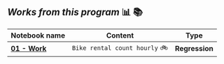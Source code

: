 ## *Works from this program* :bar_chart: :books:
| Notebook name  |Content                     | Type |
|-----------|-------------------------------|------------------------|
|[**01 - Work**](https://nbviewer.jupyter.org/github/joaocarvoli/MachineLearning-course/blob/main/Works/01_work_bike_rental.ipynb)|    `Bike rental count hourly` :bike:     | **Regression**
